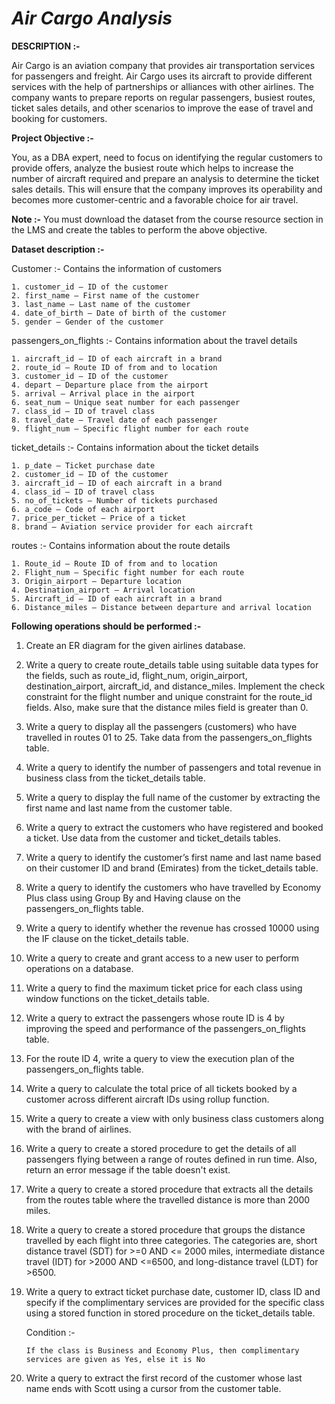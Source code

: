 # *Air Cargo Analysis*

**DESCRIPTION :-**

Air Cargo is an aviation company that provides air transportation services for passengers and freight. Air Cargo uses its aircraft to provide different services with the help of partnerships or alliances with other airlines. The company wants to prepare reports on regular passengers, busiest routes, ticket sales details, and other scenarios to improve the ease of travel and booking for customers.

 

**Project Objective :-**

You, as a DBA expert, need to focus on identifying the regular customers to provide offers, analyze the busiest route which helps to increase the number of aircraft required and prepare an analysis to determine the ticket sales details. This will ensure that the company improves its operability and becomes more customer-centric and a favorable choice for air travel.

**Note :-** You must download the dataset from the course resource section in the LMS and create the tables to perform the above objective.

**Dataset description :-**

Customer :- Contains the information of customers

    1. customer_id – ID of the customer
    2. first_name – First name of the customer
    3. last_name – Last name of the customer
    4. date_of_birth – Date of birth of the customer
    5. gender – Gender of the customer

passengers_on_flights :- Contains information about the travel details

    1. aircraft_id – ID of each aircraft in a brand
    2. route_id – Route ID of from and to location
    3. customer_id – ID of the customer
    4. depart – Departure place from the airport
    5. arrival – Arrival place in the airport
    6. seat_num – Unique seat number for each passenger
    7. class_id – ID of travel class
    8. travel_date – Travel date of each passenger
    9. flight_num – Specific flight number for each route

ticket_details :- Contains information about the ticket details
    
    1. p_date – Ticket purchase date
    2. customer_id – ID of the customer
    3. aircraft_id – ID of each aircraft in a brand
    4. class_id – ID of travel class
    5. no_of_tickets – Number of tickets purchased
    6. a_code – Code of each airport
    7. price_per_ticket – Price of a ticket
    8. brand – Aviation service provider for each aircraft

routes :- Contains information about the route details

    1. Route_id – Route ID of from and to location
    2. Flight_num – Specific fight number for each route
    3. Origin_airport – Departure location
    4. Destination_airport – Arrival location
    5. Aircraft_id – ID of each aircraft in a brand
    6. Distance_miles – Distance between departure and arrival location

**Following operations should be performed :-**

1. Create an ER diagram for the given airlines database.
2. Write a query to create route_details table using suitable data types for the fields, such as route_id, flight_num, origin_airport, destination_airport, aircraft_id, and distance_miles. Implement the check constraint for the flight number and unique constraint for the route_id fields. Also, make sure that the distance miles field is greater than 0.
3. Write a query to display all the passengers (customers) who have travelled in routes 01 to 25. Take data  from the passengers_on_flights table.
4. Write a query to identify the number of passengers and total revenue in business class from the ticket_details table.
5. Write a query to display the full name of the customer by extracting the first name and last name from the customer table.
6. Write a query to extract the customers who have registered and booked a ticket. Use data from the customer and ticket_details tables.
7. Write a query to identify the customer’s first name and last name based on their customer ID and brand (Emirates) from the ticket_details table.
8. Write a query to identify the customers who have travelled by Economy Plus class using Group By and Having clause on the passengers_on_flights table.
9. Write a query to identify whether the revenue has crossed 10000 using the IF clause on the ticket_details table.
10. Write a query to create and grant access to a new user to perform operations on a database.
11. Write a query to find the maximum ticket price for each class using window functions on the ticket_details table.
12. Write a query to extract the passengers whose route ID is 4 by improving the speed and performance of the passengers_on_flights table.
13. For the route ID 4, write a query to view the execution plan of the passengers_on_flights table.
14. Write a query to calculate the total price of all tickets booked by a customer across different aircraft IDs using rollup function.
15. Write a query to create a view with only business class customers along with the brand of airlines.
16. Write a query to create a stored procedure to get the details of all passengers flying between a range of routes defined in run time. Also, return an error message if the table doesn't exist.
17. Write a query to create a stored procedure that extracts all the details from the routes table where the travelled distance is more than 2000 miles.
18. Write a query to create a stored procedure that groups the distance travelled by each flight into three categories. The categories are, short distance travel (SDT) for >=0 AND <= 2000 miles, intermediate distance travel (IDT) for >2000 AND <=6500, and long-distance travel (LDT) for >6500.
19. Write a query to extract ticket purchase date, customer ID, class ID and specify if the complimentary services are provided for the specific class using a stored function in stored procedure on the ticket_details table.
    
    Condition :-

        If the class is Business and Economy Plus, then complimentary services are given as Yes, else it is No
20. Write a query to extract the first record of the customer whose last name ends with Scott using a cursor from the customer table.
